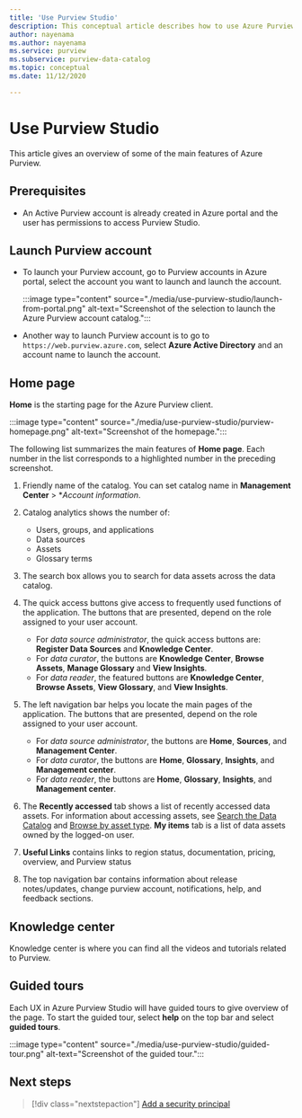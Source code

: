 ```yaml
---
title: 'Use Purview Studio'
description: This conceptual article describes how to use Azure Purview Studio. 
author: nayenama
ms.author: nayenama
ms.service: purview
ms.subservice: purview-data-catalog
ms.topic: conceptual
ms.date: 11/12/2020

---
```


# Use Purview Studio

This article gives an overview of some of the main features of Azure Purview.

## Prerequisites

* An Active Purview account is already created in Azure portal and the user has permissions to access Purview Studio.

## Launch Purview account

* To launch your Purview account, go to Purview accounts in Azure portal, select the account you want to launch and launch the account.

   :::image type="content" source="./media/use-purview-studio/launch-from-portal.png" alt-text="Screenshot of the selection to launch the Azure Purview account catalog.":::

* Another way to launch Purview account is to go to `https://web.purview.azure.com`, select **Azure Active Directory** and an account name to launch the account.

## Home page

**Home** is the starting page for the Azure Purview client.

 :::image type="content" source="./media/use-purview-studio/purview-homepage.png" alt-text="Screenshot of the homepage.":::

The following list summarizes the main features of **Home page**. Each number in the list corresponds to a highlighted number in the preceding screenshot.

1. Friendly name of the catalog. You can set catalog name in **Management Center** > **Account information*.

2. Catalog analytics shows the number of:
    - Users, groups, and applications
    - Data sources
    - Assets
    - Glossary terms

3. The search box allows you to search for data assets across the data catalog.

4. The quick access buttons give access to frequently used functions of the application. The buttons that are presented, depend on the role assigned to your user account.

    - For *data source administrator*, the quick access buttons are: **Register Data Sources** and **Knowledge Center**.
    - For *data curator*, the buttons are **Knowledge Center**, **Browse Assets**, **Manage Glossary** and **View Insights**.
    - For *data reader*, the featured buttons are **Knowledge Center**, **Browse Assets**, **View Glossary**, and **View Insights**.

5. The left navigation bar helps you locate the main pages of the application. The buttons that are presented, depend on the role assigned to your user account.

    - For *data source administrator*, the buttons are  **Home**, **Sources**, and **Management Center**.
    - For *data curator*, the buttons are **Home**, **Glossary**, **Insights**, and **Management center**.
    - For *data reader*, the buttons are **Home**, **Glossary**, **Insights**, and **Management center**.
  
6. The **Recently accessed** tab shows a list of recently accessed data assets. For information about accessing assets, see [Search the Data Catalog](how-to-search-catalog.md) and [Browse by asset type](how-to-browse-catalog.md#browse-experience).  **My items** tab is a list of data assets owned by the logged-on user.
7. **Useful Links** contains links to region status, documentation, pricing, overview, and Purview status
8. The top navigation bar contains information about release notes/updates, change purview account, notifications, help, and feedback sections.

## Knowledge center

Knowledge center is where you can find all the videos and tutorials related to Purview.

## Guided tours

Each UX in Azure Purview Studio will have guided tours to give overview of the page. To start the guided tour, select **help** on the top bar and select **guided tours**.

:::image type="content" source="./media/use-purview-studio/guided-tour.png" alt-text="Screenshot of the guided tour.":::

## Next steps

> [!div class="nextstepaction"]
> [Add a security principal](starter-kit-tutorial-1.md)